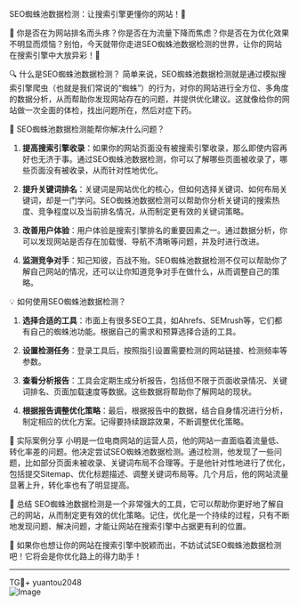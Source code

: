 SEO蜘蛛池数据检测：让搜索引擎更懂你的网站！💪

🚀 你是否在为网站排名而头疼？你是否在为流量下降而焦虑？你是否在为优化效果不明显而烦恼？别怕，今天就带你走进SEO蜘蛛池数据检测的世界，让你的网站在搜索引擎中大放异彩！🎉

🔍 什么是SEO蜘蛛池数据检测？
简单来说，SEO蜘蛛池数据检测就是通过模拟搜索引擎爬虫（也就是我们常说的“蜘蛛”）的行为，对你的网站进行全方位、多角度的数据分析，从而帮助你发现网站存在的问题，并提供优化建议。这就像给你的网站做一次全面的体检，找出问题所在，然后对症下药。

🎯 SEO蜘蛛池数据检测能帮你解决什么问题？
1. **提高搜索引擎收录**：如果你的网站页面没有被搜索引擎收录，那么即使内容再好也无济于事。通过SEO蜘蛛池数据检测，你可以了解哪些页面被收录了，哪些页面没有被收录，从而针对性地优化。
   
2. **提升关键词排名**：关键词是网站优化的核心，但如何选择关键词、如何布局关键词，却是一门学问。SEO蜘蛛池数据检测可以帮助你分析关键词的搜索热度、竞争程度以及当前排名情况，从而制定更有效的关键词策略。
   
3. **改善用户体验**：用户体验是搜索引擎排名的重要因素之一。通过数据分析，你可以发现网站是否存在加载慢、导航不清晰等问题，并及时进行改进。
   
4. **监测竞争对手**：知己知彼，百战不殆。SEO蜘蛛池数据检测不仅可以帮助你了解自己网站的情况，还可以让你知道竞争对手在做什么，从而调整自己的策略。

💡 如何使用SEO蜘蛛池数据检测？
1. **选择合适的工具**：市面上有很多SEO工具，如Ahrefs、SEMrush等，它们都有自己的蜘蛛池功能。根据自己的需求和预算选择合适的工具。
   
2. **设置检测任务**：登录工具后，按照指引设置需要检测的网站链接、检测频率等参数。
   
3. **查看分析报告**：工具会定期生成分析报告，包括但不限于页面收录情况、关键词排名、页面加载速度等数据。这些数据将帮助你了解网站的现状。
   
4. **根据报告调整优化策略**：最后，根据报告中的数据，结合自身情况进行分析，制定相应的优化方案。记得要持续跟踪效果，不断调整优化策略。

🌟 实际案例分享
小明是一位电商网站的运营人员，他的网站一直面临着流量低、转化率差的问题。他决定尝试SEO蜘蛛池数据检测。通过检测，他发现了一些问题，比如部分页面未被收录、关键词布局不合理等。于是他针对性地进行了优化，包括提交Sitemap、优化标题描述、调整关键词布局等。几个月后，他的网站流量显著上升，转化率也有了明显提高。

🌈 总结
SEO蜘蛛池数据检测是一个非常强大的工具，它可以帮助你更好地了解自己的网站，从而制定更有效的优化策略。记住，优化是一个持续的过程，只有不断地发现问题、解决问题，才能让网站在搜索引擎中占据更有利的位置。

💼 如果你也想让你的网站在搜索引擎中脱颖而出，不妨试试SEO蜘蛛池数据检测吧！它将会是你优化路上的得力助手！

---
TG💪+ yuantou2048  
![Image](https://github.com/user-attachments/assets/42a5a4a5-fea9-4a1d-8aa0-73e57e430cca)